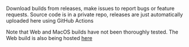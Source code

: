 Download builds from releases, make issues to report bugs or feature requests. Source code is in a private repo, releases are just automatically uploaded here using GitHub Actions

Note that Web and MacOS builds have not been thoroughly tested.
The Web build is also being hosted [here](https://mug1wara26.itch.io/knights-of-the-lambda-calculus)

